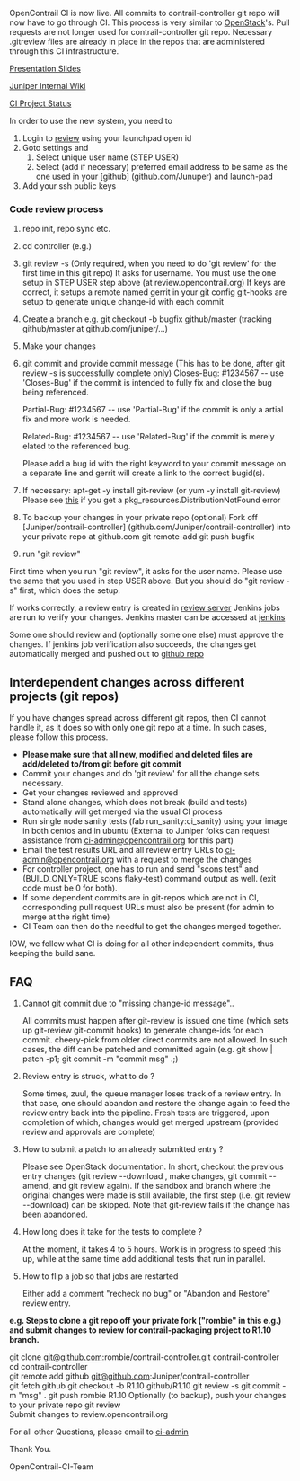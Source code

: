 OpenContrail CI is now live. All commits to contrail-controller git repo will now have to go through CI. This process is very similar to [OpenStack](https://wiki.openstack.org/wiki/Gerrit_Workflow)'s. Pull requests are not longer used for contrail-controller git repo. Necessary .gitreview files are already in place in the repos that are administered through this CI infrastructure.

[Presentation Slides](https://github.com/Juniper/contrail-infra-config/blob/master/setup/OpenContrailCI.pptx)

[Juniper Internal Wiki](https://junipernetworks.sharepoint.com/teams/mvp/Contrail/_layouts/15/start.aspx#/Contrail%20Wiki/Contrail%20CI.aspx)

[CI Project Status](https://github.com/Juniper/contrail-infra-config/blob/master/contrail-ci-todo.txt)

In order to use the new system, you need to 

1. Login to [review](review.opencontrail.org) using your launchpad open id
2. Goto settings and 
    1. Select unique user name (STEP USER)
    2. Select (add if necessary) preferred email address to be same as the one used in your [github] (github.com/Junuper) and launch-pad
3. Add your ssh public keys

### Code review process
1. repo init, repo sync etc.
2. cd controller (e.g.)
3. git review -s (Only required, when you need to do 'git review' for the first time in this git repo)
       It asks for username. You must use the one setup in STEP USER step above (at review.opencontrail.org)
       If keys are correct, it setups a remote named gerrit in your git config
       git-hooks are setup to generate unique change-id with each commit
4. Create a branch e.g. git checkout -b bugfix github/master (tracking github/master at github.com/juniper/...)
5. Make your changes
6. git commit and provide commit message (This has to be done, after git review -s is successfully complete only)
    Closes-Bug: #1234567 -- use 'Closes-Bug' if the commit is intended to fully fix and close the bug being referenced.

    Partial-Bug: #1234567 -- use 'Partial-Bug' if the commit is only a artial fix and more work is needed.

    Related-Bug: #1234567 -- use 'Related-Bug' if the commit is merely elated to the referenced bug.

    Please add a bug id with the right keyword to your commit message on a separate line and gerrit will create a link to the correct bugid(s).

7. If necessary: apt-get -y install git-review (or yum -y install git-review)
     Please see [this](https://bugs.launchpad.net/git-review/+bug/1337701) if you get a pkg_resources.DistributionNotFound error
8. To backup your changes in your private repo (optional)
     Fork off [Juniper/contrail-controller] (github.com/Juniper/contrail-controller) into your private repo at github.com
     git remote-add <ur-private-repo>
     git push <ur-private-repo> bugfix
9. run "git review"

First time when you run "git review", it asks for the user name. Please use the same that you used in step USER above. But you should do "git review -s" first, which does the setup.

If works correctly, a review entry is created in [review server](review.opencontrail.org) Jenkins jobs are run to verify your changes. Jenkins master can be accessed at [jenkins](jenkins.opencontrail.org)

Some one should review and (optionally some one else) must approve the changes. If jenkins job verification also succeeds, the changes get automatically merged and pushed out to [github repo](github.com/Juniper/contrail-controller)

## Interdependent changes across different projects (git repos)
If you have changes spread across different git repos, then CI cannot handle it, as it does so with only one git repo at a time. In such cases, please follow this process.

* **Please make sure that all new, modified and deleted files are add/deleted to/from git before git commit**
* Commit your changes and do 'git review' for all the change sets necessary.
* Get your changes reviewed and approved
* Stand alone changes, which does not break (build and tests) automatically will get merged via the usual CI process
* Run single node sanity tests (fab run_sanity:ci_sanity) using your image in both centos and in ubuntu (External to Juniper folks can request assistance from ci-admin@opencontrail.org for this part)
* Email the test results URL and all review entry URLs to ci-admin@opencontrail.org with a request to merge the changes
* For controller project, one has to run and send "scons test" and (BUILD_ONLY=TRUE scons flaky-test) command output as well. (exit code must be 0 for both).
* If some dependent commits are in git-repos which are not in CI, corresponding pull request URLs must also be present (for admin to merge at the right time)
* CI Team can then do the needful to get the changes merged together.

IOW, we follow what CI is doing for all other independent commits, thus keeping the build sane.

## FAQ

1. Cannot git commit due to "missing change-id message"..

    All commits must happen after git-review is issued one time (which sets up git-review git-commit hooks) to generate change-ids for each commit. cheery-pick from older direct commits are not allowed. In such cases, the diff can be patched and committed again (e.g. git show <commit-id> | patch -p1; git commit -m "commit msg" .;)

2. Review entry is struck, what to do ?

    Some times, zuul, the queue manager loses track of a review entry. In that case, one should abandon and restore the change again to feed the review entry back into the pipeline. Fresh tests are triggered, upon completion of which, changes would get merged upstream (provided review and approvals are complete)

3. How to submit a patch to an already submitted entry ?

    Please see OpenStack documentation. In short, checkout the previous entry changes (git review --download <review-entry-id>, make changes, git commit --amend, and git review again).  If the sandbox and branch where the original changes were made is still available, the first step (i.e. git review --download) can be skipped. Note that git-review fails if the change has been abandoned.

4. How long does it take for the tests to complete ?

    At the moment, it takes 4 to 5 hours. Work is in progress to speed this up, while at the same time add additional tests that run in parallel.

5. How to flip a job so that jobs are restarted

    Either add a comment "recheck no bug" or "Abandon and Restore" review entry. 

**e.g. Steps to clone a git repo off your private fork ("rombie" in this e.g.) and submit changes to review for contrail-packaging project to R1.10 branch.**

git clone git@github.com:rombie/contrail-controller.git contrail-controller            
cd contrail-controller                                                                    
git remote add github git@github.com:Juniper/contrail-controller                         
git fetch github
git checkout -b R1.10 github/R1.10
git review -s
   <Use the same user name that is selected in review.opencontrail.org>
<make your changes>
git commit -m "msg" .
git push rombie R1.10
  Optionally (to backup), push your changes to your private repo
git review      
  Submit changes to review.opencontrail.org                           

For all other Questions, please email to [ci-admin](mailto:ci-admin@opencontrail.org)

Thank You.

OpenContrail-CI-Team